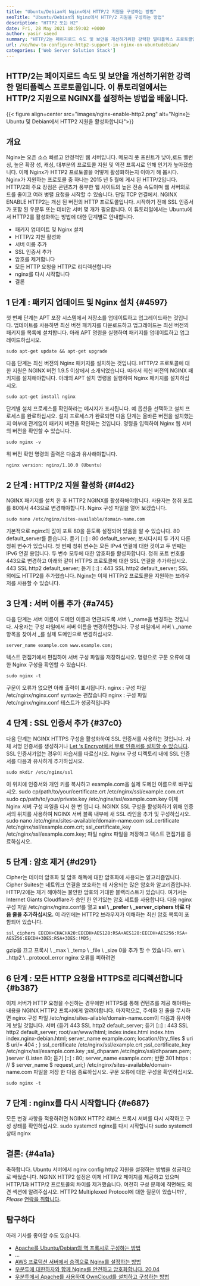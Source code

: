 ```yaml
---
title: "Ubuntu/Debian의 Nginx에서 HTTP/2 지원을 구성하는 방법" 
seoTitle: "Ubuntu/Debian의 Nginx에서 HTTP/2 지원을 구성하는 방법" 
description: "HTTP2 또는 H2" 
date: Fri, 28 May 2021 18:59:02 +0000
author: yasir saeed
summary: "HTTP/2는 페이지로드 속도 및 보안을 개선하기위한 강력한 멀티플렉스 프로토콜입니다. 이 튜토리얼에서는 HTTP/2 지원으로 NGINX를 설정하는 방법을 배웁니다." 
url: /ko/how-to-configure-http2-support-in-nginx-on-ubuntudebian/
categories: ['Web Server Solution Stack']
---
```


## HTTP/2는 페이지로드 속도 및 보안을 개선하기위한 강력한 멀티플렉스 프로토콜입니다. 이 튜토리얼에서는 HTTP/2 지원으로 NGINX를 설정하는 방법을 배웁니다.

{{< figure align=center src="images/nginx-enable-http2.png" alt="Nginx는 Ubuntu 및 Debian에서 HTTP2 지원을 활성화합니다">}}


## **개요** 
Nginx는 오픈 소스 빠르고 안정적인 웹 서버입니다. 메모리 풋 프린트가 낮아,로드 밸런싱, 높은 확장 성, 캐싱, 대부분의 프로토콜 지원 및 역전 프록시로 인해 인기가 높아졌습니다. 이제 Nginx가 HTTP2 프로토콜을 어떻게 활성화하는지 이야기 해 봅시다.
Nginx가 지원하는 프로토콜 중 하나는 2015 년 5 월에 게시 된 HTTP/2입니다. HTTP/2의 주요 장점은 콘텐츠가 풍부한 웹 사이트의 높은 전송 속도이며 웹 서버의로드를 줄이고 여러 병렬 요청을 시작할 수 있습니다. 단일 TCP 연결에서. NGINX ENABLE HTTP2는 개선 된 버전의 HTTP 프로토콜입니다. 시작하기 전에 SSL 인증서가 포함 된 우분투 또는 데비안 서버 몇 개가 필요합니다. 이 튜토리얼에서는 Ubuntu에서 HTTP2를 활성화하는 방법에 대한 단계별로 안내합니다.
  * 패키지 업데이트 및 Nginx 설치
  * HTTP/2 지원 활성화
  * 서버 이름 추가
  * SSL 인증서 추가
  * 암호를 제거합니다
  * 모든 HTTP 요청을 HTTP로 리디렉션합니다
  * nginx를 다시 시작합니다
  * 결론

## 1 단계 : 패키지 업데이트 및 Nginx 설치 {#4597}

첫 번째 단계는 APT 포장 시스템에서 저장소를 업데이트하고 업그레이드하는 것입니다. 업데이트를 사용하면 최신 버전 패키지를 다운로드하고 업그레이드는 최신 버전의 패키지를 목록에 설치합니다. 아래 APT 명령을 실행하여 패키지를 업데이트하고 업그레이드하십시오.
```
sudo apt-get update && apt-get upgrade
```
다음 단계는 최신 버전의 Nginx 패키지를 설치하는 것입니다. HTTP/2 프로토콜에 대한 지원은 NGINX 버전 1.9.5 이상에서 소개되었습니다. 따라서 최신 버전의 NGINX 패키지를 설치해야합니다. 아래의 APT 설치 명령을 실행하여 Nginx 패키지를 설치하십시오.
```
sudo apt-get install nginx
```
단계별 설치 프로세스를 확인하라는 메시지가 표시됩니다. 예 옵션을 선택하고 설치 프로세스를 완료하십시오. 설치 프로세스가 완료되면 다음 단계는 올바른 버전을 설치했는지 여부에 관계없이 패키지 버전을 확인하는 것입니다. 명령을 입력하여 Nginx 웹 서버의 버전을 확인할 수 있습니다.
```
sudo nginx -v
```
위 버전 확인 명령의 출력은 다음과 유사해야합니다.
```
nginx version: nginx/1.10.0 (Ubuntu)
```

## 2 단계 : HTTP/2 지원 활성화 {#f4d2}

NGINX 패키지를 설치 한 후 HTTP2 NGINX를 활성화해야합니다. 사용자는 청취 포트를 80에서 443으로 변경해야합니다. Nginx 구성 파일을 열어 보겠습니다.
```
sudo nano /etc/nginx/sites-available/domain-name.com
```
기본적으로 nginx의 값이 포트 80을 듣도록 설정되어 있음을 알 수 있습니다.
80 default_server를 듣습니다.
듣기 [::] : 80 default_server;
보시다시피 두 가지 다른 청취 변수가 있습니다. 첫 번째 청취 변수는 모든 IPv4 연결에 대한 것이고 두 번째는 IPv6 연결 용입니다. 두 변수 모두에 대한 암호화를 활성화합니다. 청취 포트 번호를 443으로 변경하고 아래와 같이 HTTPS 프로토콜에 대한 SSL 연결을 추가하십시오.
443 SSL http2 default_server;
듣기 [::] : 443 SSL http2 default_server;
SSL 외에도 HTTP2를 추가했습니다. Nginx는 이제 HTTP/2 프로토콜을 지원하는 브라우저를 사용할 수 있습니다.

## 3 단계 : 서버 이름 추가 {#a745}

다음 단계는 서버 이름이 도메인 이름과 연관되도록 서버 \ _name을 변경하는 것입니다. 사용자는 구성 파일에서 서버 이름을 변경하면됩니다. 구성 파일에서 서버 \ _name 항목을 찾아서 _를 실제 도메인으로 변경하십시오.
```
server_name example.com www.example.com;
```
텍스트 편집기에서 편집하여 서버 구성 파일을 저장하십시오. 명령으로 구문 오류에 대한 Nginx 구성을 확인할 수 있습니다.
```
sudo nginx -t
```
구문이 오류가 없으면 아래 출력이 표시됩니다.
nginx : 구성 파일 /etc/nginx/nginx.conf syntax는 괜찮습니다
nginx : 구성 파일 /etc/nginx/nginx.conf 테스트가 성공적입니다

## 4 단계 : SSL 인증서 추가 {#37c0}

다음 단계는 NGINX HTTPS 구성을 활성화하여 SSL 인증서를 사용하는 것입니다. 자체 서명 인증서를 생성하거나 [Let 's Encrypt에서 무료 인증서를 설치할 수 있습니다][1]. SSL 인증서가없는 경우이 자습서를 따르십시오. Nginx 구성 디렉토리 내에 SSL 인증서를 다음과 유사하게 추가하십시오.
```
sudo mkdir /etc/nginx/ssl
```
이 위치에 인증서와 개인 키를 복사하고 example.com을 실제 도메인 이름으로 바꾸십시오.
sudo cp/path/to/your/certificate.crt /etc/nginx/ssl/example.com.crt
sudo cp/path/to/your/private.key /etc/nginx/ssl/example.com.key
이제 Nginx 서버 구성 파일을 다시 한 번 엽니 다. NGINX SSL 구성을 활성화하기 위해 인증서의 위치를 ​​사용하여 NGINX 서버 블록 내부에 새 SSL 라인을 추가 및 구성하십시오.
sudo nano /etc/nginx/sites-available/domain-name.com
ssl_certificate /etc/nginx/ssl/example.com.crt;
ssl_certificate_key /etc/nginx/ssl/example.com.key;
파일 nginx 파일을 저장하고 텍스트 편집기를 종료하십시오.

## 5 단계 : 암호 제거 {#d291}

Cipher는 데이터 암호화 및 암호 해독에 대한 암호화에 사용되는 알고리즘입니다. Cipher Suites는 네트워크 연결을 보호하는 데 사용되는 많은 암호화 알고리즘입니다. HTTP/2에는 제거 해야하는 불안한 암호의 거대한 블랙리스트가 있습니다. 여기서는 Internet Giants Cloudflare가 승인 한 인기있는 암호 세트를 사용합니다.
다음 nginx 구성 파일 /etc/nginx/nginx.conf를 열고 **ssl \ _prefer \ _server_ciphers 바로 다음 줄을 추가하십시오.** 이 라인에는 HTTP2 브라우저가 이해하는 최신 암호 목록이 포함되어 있습니다.
```
ssl_ciphers EECDH+CHACHA20:EECDH+AES128:RSA+AES128:EECDH+AES256:RSA+
AES256:EECDH+3DES:RSA+3DES:!MD5;
```
gzip을 끄고 프록시 \ _max \ _temp \ _file \ _size 0을 추가 할 수 있습니다. err \ _http2 \ _protocol_error nginx 오류를 피하려면

## 6 단계 : 모든 HTTP 요청을 HTTPS로 리디렉션합니다 {#b387}

이제 서버가 HTTP 요청을 수신하는 경우에만 HTTPS를 통해 컨텐츠를 제공 해야하는 내용을 NGINX HTTP2 프록시에게 알려야합니다. 마지막으로, 주석화 된 줄을 무시하면 nginx 구성 파일 /etc/nginx/sites-ailable/domain-name.com이 다음과 유사하게 보일 것입니다.
서버 {듣기 443 SSL http2 default_server; 듣기 [::] : 443 SSL http2 default_server; root/var/www/html; index index.html index.htm index.nginx-debian.html; server_name example.com; location/{try_files $ uri $ uri/= 404 ; } ssl_certificate /etc/nginx/ssl/example.crt ;ssl_certificate_key /etc/nginx/ssl/example.com.key ;ssl_dhparam /etc/nginx/ssl/dhparam.pem; }server {Listen 80; 듣기 [::] : 80; server_name example.com; 반환 301 https : // $ server_name $ request_uri;}
/etc/nginx/sites-available/domain-name.com 파일을 저장 한 다음 종료하십시오. 구문 오류에 대한 구성을 확인하십시오.
```
sudo nginx -t
```

## 7 단계 : nginx를 다시 시작합니다 {#e687}

모든 변경 사항을 적용하려면 NGINX HTTP2 리버스 프록시 서버를 다시 시작하고 구성 상태를 확인하십시오.
sudo systemctl nginx를 다시 시작합니다
sudo systemctl 상태 nginx

## **결론:**  {#4a1a}

축하합니다. Ubuntu 서버에서 nginx config http2 지원을 설정하는 방법을 성공적으로 배웠습니다. NGINX HTTP2 설정은 이제 HTTP/2 페이지를 제공하고 있으며 HTTP/1과 HTTP/2 프로토콜의 차이를 제거했습니다. 여전히 구성 문제에 직면해도 의견 섹션에 알려주십시오.
HTTP2 Multiplexed Protocol에 대한 질문이 있습니까? _, Please_ [연락을 취합니다][2].

## 탐구하다
아래 기사를 좋아할 수도 있습니다.
  * [Apache를 Ubuntu/Debian의 역 프록시로 구성하는 방법][3]
  * ...
  * [AWS 프로덕션 서버에서 승객으로 Nginx를 설정하는 방법][5]
  * [우분투에 대한하자와 함께 Nginx를 안전하고 암호화합니다. 20.04][1]
  * [우분투에서 Apache를 사용하여 OwnCloud를 설치하고 구성하는 방법][6]



[1]: https://blog.containerize.com/web-server-solution-stack/how-to-secure-nginx-with-letsencrypt-on-ubuntu-20-04/
[2]: mailto:yasir.saeed@aspose.com
[3]: https://blog.containerize.com/web-server-solution-stack/how-to-configure-apache-as-a-reverse-proxy-for-ubuntudebian/
[4]: https://blog.containerize.com/web-server-solution-stack/how-to-install-and-secure-phpmyadmin-with-nginx-on-ubuntu/
[5]: https://blog.containerize.com/web-server-solution-stack/how-to-setup-nginx-with-passenger-on-aws-production-server/
[6]: https://blog.containerize.com/backup-and-sync-software/how-to-install-and-configure-owncloud-with-apache-on-ubuntu/
